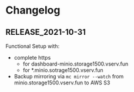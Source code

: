 # Changelog

## RELEASE_2021-10-31

Functional Setup with:

- complete https
  - for dashboard-minio.storage1500.vserv.fun
  - for \*.minio.sotrage1500.vserv.fun
- Backup mirroring via `mc mirror --watch` from minio.storage1500.vserv.fun to AWS S3
